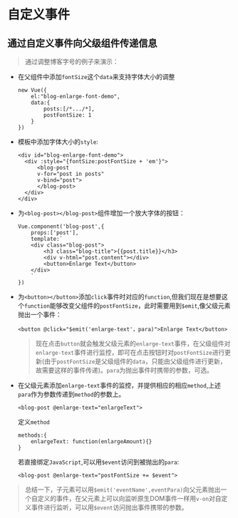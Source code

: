 # 自定义事件

## 通过自定义事件向父级组件传递信息

> 通过调整博客字号的例子来演示：

- 在父组件中添加`fontSize`这个`data`来支持字体大小的调整
  ```
  new Vue({
      el:"blog-enlarge-font-demo",
      data:{
          posts:[/*.../*],
          postFontSize: 1
      }
  })
  ```

- 模板中添加字体大小的`style`:
  ```
  <div id="blog-enlarge-font-demo">
    <div :style="{fontSize:postFontSize + 'em'}">
        <blog-post
        v-for="post in posts"
        v-bind="post">
        </blog-post>
    </div>
  </div>

- 为`<blog-post></blog-post>`组件增加一个放大字体的按钮：
    ```
    Vue.component('blog-post',{
        props:['post'],
        template:`
        <div class="blog-post">
            <h3 class="blog-title">{{post.title}}</h3>
            <div v-html="post.content"></div>
            <button>Enlarge Text</button>
        </div>
        `
    }) 
    ```
- 为`<button></button>`添加`click`事件时对应的`function`,但我们现在是想要这个`function`能够改变父组件的`postFontSize`，此时需要用到`$emit`,像父级元素抛出一个事件：
    ```
    <button @click="$emit('enlarge-text'，para)">Enlarge Text</button>
    ```
    > 现在点击`button`就会触发父级元素的`enlarge-text`事件，在父级组件对`enlarge-text`事件进行监控，即可在点击按钮时对`postFontSize`进行更新(由于`postFontSize`是父级组件的`data`，只能由父级组件进行更新，故需要这样的事件传递)。`para`为抛出事件时携带的参数，可选。

- 在父级元素添加`enlarge-text`事件的监控，并提供相应的相应`method`,上述`para`作为参数传递到`method`的参数上。
    ```
    <blog-post @enlarge-text="enlargeText">
    ```
    定义`method`
    ```
    methods:{
        enlargeText: function(enlargeAmount){}
    }
    ```
    若直接绑定`JavaScript`,可以用`$event`访问到被抛出的`para`:
    ```
    <blog-post @enlarge-text="postFontSize += $event">
    ```

>总结一下，子元素可以用`$emit('eventName',eventPara)`向父元素抛出一个自定义的事件，在父元素上可以向监听原生DOM事件一样用`v-on`对自定义事件进行监听，可以用`$event`访问抛出事件携带的参数。


